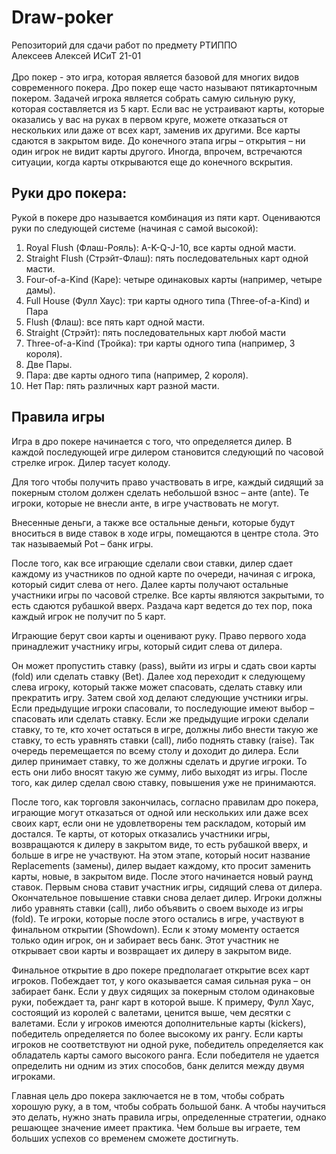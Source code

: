 # Draw-poker
Репозиторий для сдачи работ по предмету РТИППО<br>
Алексеев Алексей ИСиТ 21-01<br><br>
Дро покер - это игра, которая является базовой для многих видов современного 
покера. Дро покер еще часто называют пятикарточным покером.
Задачей игрока является собрать самую сильную руку, которая составляется из 5 карт. 
Если вас не устраивают карты, которые оказались у вас на руках в первом круге, 
можете отказаться от нескольких или даже от всех карт, заменив их другими. Все 
карты сдаются в закрытом виде. До конечного этапа игры – открытия – ни один игрок 
не видит карты другого. Иногда, впрочем, встречаются ситуации, когда карты 
открываются еще до конечного вскрытия.<br>
## Руки дро покера:
Рукой в покере дро называется комбинация из пяти карт. Оцениваются руки по 
следующей системе (начиная с самой высокой):
1. Royal Flush (Флаш-Рояль): A-K-Q-J-10, все карты одной масти.
2. Straight Flush (Стрэйт-Флаш): пять последовательных карт одной масти.
3. Four-of-a-Kind (Каре): четыре одинаковых карты (например, четыре дамы). 
4. Full House (Фулл Хаус): три карты одного типа (Three-of-a-Kind) и Пара
5. Flush (Флаш): все пять карт одной масти.
6. Straight (Стрэйт): пять последовательных карт любой масти
7. Three-of-a-Kind (Тройка): три карты одного типа (например, 3 короля).
8. Две Пары.
9. Пара: две карты одного типа (например, 2 короля).
10. Нет Пар: пять различных карт разной масти.<br>
## Правила игры
<p>Игра в дро покере начинается с того, что определяется дилер. В каждой последующей 
игре дилером становится следующий по часовой стрелке игрок. Дилер тасует колоду.</p>
<p>Для того чтобы получить право участвовать в игре, каждый сидящий за покерным 
столом должен сделать небольшой взнос – анте (ante). Те игроки, которые не внесли 
анте, в игре участвовать не могут.</p> 
<p>Внесенные деньги, а также все остальные деньги, 
которые будут вноситься в виде ставок в ходе игры, помещаются в центре стола. Это 
так называемый Pot – банк игры.</p> 
После того, как все играющие сделали свои ставки, 
дилер сдает каждому из участников по одной карте по очереди, начиная с игрока, 
который сидит слева от него. Далее карты получают остальные участники игры по 
часовой стрелке. Все карты являются закрытыми, то есть сдаются рубашкой вверх. 
Раздача карт ведется до тех пор, пока каждый игрок не получит по 5 карт.</p>
<p>Играющие берут свои карты и оценивают руку. Право первого хода принадлежит 
участнику игры, который сидит слева от дилера.</p> 
<p>Он может пропустить ставку (pass), 
выйти из игры и сдать свои карты (fold) или сделать ставку (Bet). Далее ход переходит 
к следующему слева игроку, который также может спасовать, сделать ставку или 
прекратить игру. Затем свой ход делают следующие учстники игры. Если предыдущие 
игроки спасовали, то последующие имеют выбор – спасовать или сделать ставку. Если 
же предыдущие игроки сделали ставку, то те, кто хочет остаться в игре, должны либо 
внести такую же ставку, то есть уравнять ставки (call), либо поднять ставку (raise). Так 
очередь перемещается по всему столу и доходит до дилера. Если дилер принимает 
ставку, то же должны сделать и другие игроки. То есть они либо вносят такую же 
сумму, либо выходят из игры. После того, как дилер сделал свою ставку, повышения 
уже не принимаются.</p>
<p>После того, как торговля закончилась, согласно правилам дро покера, играющие могут 
отказаться от одной или нескольких или даже всех своих карт, если они не 
удовлетворены тем раскладом, который им достался. Те карты, от которых отказались 
участники игры, возвращаются к дилеру в закрытом виде, то есть рубашкой вверх, и 
больше в игре не участвуют.
На этом этапе, который носит название Replacements (замены), дилер выдает 
каждому, кто просит заменить карты, новые, в закрытом виде. После этого начинается 
новый раунд ставок. Первым снова ставит участник игры, сидящий слева от дилера. 
Окончательное повышение ставки снова делает дилер. Игроки должны либо уравнять 
ставки (call), либо объявить о своем выходе из игры (fold). Те игроки, которые после 
этого остались в игре, участвуют в финальном открытии (Showdown). Если к этому 
моменту остается только один игрок, он и забирает весь банк. Этот участник не 
открывает свои карты и возвращает их дилеру в закрытом виде.</p>
<p>Финальное открытие в дро покере предполагает открытие всех карт игроков. 
Побеждает тот, у кого оказывается самая сильная рука – он забирает банк. Если у двух 
сидящих за покерным столом одинаковые руки, побеждает та, ранг карт в которой 
выше. К примеру, Фулл Хаус, состоящий из королей с валетами, ценится выше, чем 
десятки с валетами. Если у игроков имеются дополнительные карты (kickers), 
победитель определяется по более высокому их рангу. Если карты игроков не 
соответствуют ни одной руке, победитель определяется как обладатель карты самого 
высокого ранга. Если победителя не удается определить ни одним из этих способов, 
банк делится между двумя игроками.</p>
<p>Главная цель дро покера заключается не в том, чтобы собрать хорошую руку, а в том, 
чтобы собрать большой банк. А чтобы научиться это делать, нужно знать правила 
игры, определенные стратегии, однако решающее значение имеет практика. Чем 
больше вы играете, тем больших успехов со временем сможете достигнуть.</p>

